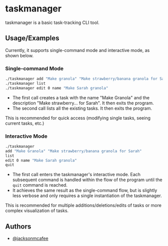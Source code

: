 # taskmanager

taskmanager is a basic task-tracking CLI tool. 


## Usage/Examples
Currently, it supports single-command mode and interactive mode, as shown below.

### Single-command Mode
```bash
./taskmanager add "Make granola" "Make strawberry/banana granola for Sarah"
./taskmanager list
./taskmanager edit 0 name "Make Sarah granola"
```

- The first call creates a task with the name "Make Granola" and the description "Make strawberry... for Sarah". It then exits the program.
- The second call lists all the existing tasks. It then exits the program. 

This is recommended for quick access (modifying single tasks, seeing current tasks, etc.)

### Interactive Mode
```bash
./taskmanager
add "Make Granola" "Make strawberry/banana granola for Sarah"
list
edit 0 name "Make Sarah granola"
quit
```

- The first call enters the taskmanager's interactive mode. Each subsequent command is handled within the flow of the program until the `quit` command is reached. 
- It achieves the same result as the single-command flow, but is slightly less verbose and only requires a single instantiation of the taskmanager. 

This is recommended for multiple additions/deletions/edits of tasks or more complex visualization of tasks. 
## Authors

- [@jacksonmcafee](https://www.github.com/jacksonmcafee)

